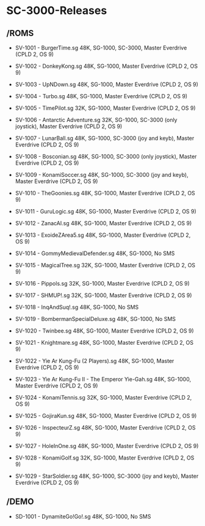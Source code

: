 # SC-3000-Releases

/ROMS
-------------

- SV-1001 - BurgerTime.sg
48K, SG-1000, SC-3000, Master Everdrive (CPLD 2, OS 9)

- SV-1002 - DonkeyKong.sg
48K, SG-1000, Master Everdrive (CPLD 2, OS 9)

- SV-1003 - UpNDown.sg
48K, SG-1000, Master Everdrive (CPLD 2, OS 9)

- SV-1004 - Turbo.sg
48K, SG-1000, Master Everdrive (CPLD 2, OS 9)

- SV-1005 - TimePilot.sg
32K, SG-1000, Master Everdrive (CPLD 2, OS 9)

- SV-1006 - Antarctic Adventure.sg
32K, SG-1000, SC-3000 (only joystick), Master Everdrive (CPLD 2, OS 9)

- SV-1007 - LunarBall.sg
48K, SG-1000, SC-3000 (joy and keyb), Master Everdrive (CPLD 2, OS 9)

- SV-1008 - Bosconian.sg
48K, SG-1000, SC-3000 (only joystick), Master Everdrive (CPLD 2, OS 9)

- SV-1009 - KonamiSoccer.sg
48K, SG-1000, SC-3000 (joy and keyb), Master Everdrive (CPLD 2, OS 9)

- SV-1010 - TheGoonies.sg
48K, SG-1000, Master Everdrive (CPLD 2, OS 9)

- SV-1011 - GuruLogic.sg
48K, SG-1000, Master Everdrive (CPLD 2, OS 9)

- SV-1012 - ZanacAI.sg
48K, SG-1000, Master Everdrive (CPLD 2, OS 9)

- SV-1013 - ExoideZArea5.sg
48K, SG-1000, Master Everdrive (CPLD 2, OS 9)

- SV-1014 - GommyMedievalDefender.sg
48K, SG-1000, No SMS

- SV-1015 - MagicalTree.sg
32K, SG-1000, Master Everdrive (CPLD 2, OS 9)

- SV-1016 - Pippols.sg
32K, SG-1000, Master Everdrive (CPLD 2, OS 9)

- SV-1017 - SHMUP!.sg
32K, SG-1000, Master Everdrive (CPLD 2, OS 9)

- SV-1018 - InqAndSuq!.sg
48K, SG-1000, No SMS

- SV-1019 - BombermanSpecialDeluxe.sg
48K, SG-1000, No SMS

- SV-1020 - Twinbee.sg
48K, SG-1000, Master Everdrive (CPLD 2, OS 9)

- SV-1021 - Knightmare.sg
48K, SG-1000, Master Everdrive (CPLD 2, OS 9)

- SV-1022 - Yie Ar Kung-Fu (2 Players).sg
48K, SG-1000, Master Everdrive (CPLD 2, OS 9)

- SV-1023 - Yie Ar Kung-Fu II - The Emperor Yie-Gah.sg
48K, SG-1000, Master Everdrive (CPLD 2, OS 9)

- SV-1024 - KonamiTennis.sg
32K, SG-1000, Master Everdrive (CPLD 2, OS 9)

- SV-1025 - GojiraKun.sg
48K, SG-1000, Master Everdrive (CPLD 2, OS 9)

- SV-1026 - InspecteurZ.sg
48K, SG-1000, Master Everdrive (CPLD 2, OS 9)

- SV-1027 - HoleInOne.sg
48K, SG-1000, Master Everdrive (CPLD 2, OS 9)

- SV-1028 - KonamiGolf.sg
32K, SG-1000, Master Everdrive (CPLD 2, OS 9)

- SV-1029 - StarSoldier.sg
48K, SG-1000, SC-3000 (joy and keyb), Master Everdrive (CPLD 2, OS 9)


/DEMO
-------------

- SD-1001 - DynamiteGo!Go!.sg
48K, SG-1000, No SMS

